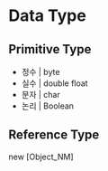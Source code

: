 # Data Type

## Primitive Type

* 정수 | byte 
* 실수 | double float
* 문자 | char
* 논리 | Boolean 

## Reference Type
new [Object_NM]

